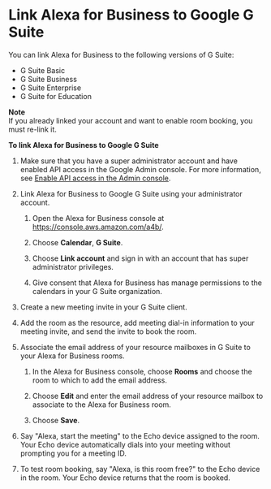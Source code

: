 # Link Alexa for Business to Google G Suite<a name="google"></a>

You can link Alexa for Business to the following versions of G Suite:
+ G Suite Basic
+ G Suite Business
+ G Suite Enterprise
+ G Suite for Education

**Note**  
If you already linked your account and want to enable room booking, you must re\-link it\.

**To link Alexa for Business to Google G Suite**

1. Make sure that you have a super administrator account and have enabled API access in the Google Admin console\. For more information, see [Enable API access in the Admin console](https://support.google.com/a/answer/60757)\. 

1. Link Alexa for Business to Google G Suite using your administrator account\.

   1. Open the Alexa for Business console at [https://console\.aws\.amazon\.com/a4b/](https://console.aws.amazon.com/a4b/)\.

   1. Choose **Calendar**, **G Suite**\.

   1. Choose **Link account** and sign in with an account that has super administrator privileges\.

   1. Give consent that Alexa for Business has manage permissions to the calendars in your G Suite organization\.

1. Create a new meeting invite in your G Suite client\.

1. Add the room as the resource, add meeting dial\-in information to your meeting invite, and send the invite to book the room\.

1. Associate the email address of your resource mailboxes in G Suite to your Alexa for Business rooms\. 

   1. In the Alexa for Business console, choose **Rooms** and choose the room to which to add the email address\.

   1. Choose **Edit** and enter the email address of your resource mailbox to associate to the Alexa for Business room\. 

   1. Choose **Save**\.

1. Say "Alexa, start the meeting" to the Echo device assigned to the room\. Your Echo device automatically dials into your meeting without prompting you for a meeting ID\.

1. To test room booking, say "Alexa, is this room free?" to the Echo device in the room\. Your Echo device returns that the room is booked\.